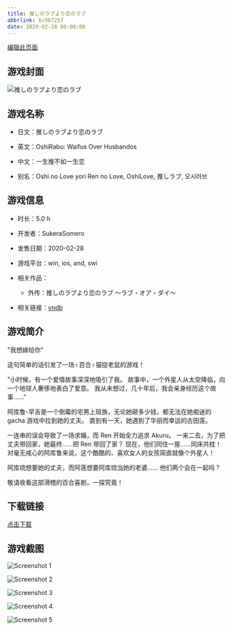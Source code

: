 ```yaml
---
title: 推しのラブより恋のラブ
abbrlink: 6c9b725f
date: 2020-02-28 00:00:00
---
```

[编辑此页面](https://github.com/ACG-3/ADV3-source/blob/main/source/_posts/games/%E6%8E%A8%E3%81%97%E3%81%AE%E3%83%A9%E3%83%96%E3%82%88%E3%82%8A%E6%81%8B%E3%81%AE%E3%83%A9%E3%83%96%20%EF%BD%9E%E3%83%A9%E3%83%96%E3%83%BB%E3%82%AA%E3%82%A2%E3%83%BB%E3%83%80%E3%82%A4%EF%BD%9E.md)

## 游戏封面

![推しのラブより恋のラブ](https%3A//pan.timero.xyz/onedrive/img_lib_001/%E6%8E%A8%E3%81%97%E3%81%AE%E3%83%A9%E3%83%96%E3%82%88%E3%82%8A%E6%81%8B%E3%81%AE%E3%83%A9%E3%83%96%20%EF%BD%9E%E3%83%A9%E3%83%96%E3%83%BB%E3%82%AA%E3%82%A2%E3%83%BB%E3%83%80%E3%82%A4%EF%BD%9E_cover.avif)


## 游戏名称

- 日文：推しのラブより恋のラブ
- 英文：OshiRabu: Waifus Over Husbandos
- 中文：一生推不如一生恋

- 别名：Oshi no Love yori Ren no Love, OshiLove, 推しラブ, 오시러브


## 游戏信息

- 时长：5.0 h
- 开发者：SukeraSomero
- 发售日期：2020-02-28
- 游戏平台：win, ios, and, swi
- 相关作品：
   - 外传：推しのラブより恋のラブ ～ラブ・オア・ダイ～

- 相关链接：[vndb](https://vndb.org/v27236)


## 游戏简介

"我想嫁给你"

这句简单的话引发了一场♀百合♀猫捉老鼠的游戏！

"小时候，有一个爱情故事深深地吸引了我。
故事中，一个外星人从太空降临，向一个地球人奢侈地表白了爱意。
我从未想过，几十年后，我会亲身经历这个故事......"

阿库鲁-早吉是一个倒霉的宅男上班族，无论她砸多少钱，都无法在她痴迷的 gacha 游戏中拉到她的丈夫。
直到有一天，她遇到了华丽而幸运的古田莲。

一连串的误会导致了一场求婚，而 Ren 开始全力追求 Akuru。
一来二去，为了把丈夫带回家，她最终......把 Ren 带回了家？
现在，他们同住一屋......同床共枕！
对毫无戒心的阿库鲁来说，这个酷酷的、喜欢女人的女孩简直就像个外星人！

阿库琉想要她的丈夫，而阿莲想要阿库琉当她的老婆......
他们两个会在一起吗？

敬请收看这部滑稽的百合喜剧，一探究竟！




## 下载链接

[点击下载](https://pan.timero.xyz/onedrive/adv_lib_001/%E6%8E%A8%E3%81%97%E3%81%AE%E3%83%A9%E3%83%96%E3%82%88%E3%82%8A%E6%81%8B%E3%81%AE%E3%83%A9%E3%83%96%20%EF%BD%9E%E3%83%A9%E3%83%96%E3%83%BB%E3%82%AA%E3%82%A2%E3%83%BB%E3%83%80%E3%82%A4%EF%BD%9E)


## 游戏截图


![Screenshot 1](https%3A//pan.timero.xyz/onedrive/img_lib_001/%E6%8E%A8%E3%81%97%E3%81%AE%E3%83%A9%E3%83%96%E3%82%88%E3%82%8A%E6%81%8B%E3%81%AE%E3%83%A9%E3%83%96%20%EF%BD%9E%E3%83%A9%E3%83%96%E3%83%BB%E3%82%AA%E3%82%A2%E3%83%BB%E3%83%80%E3%82%A4%EF%BD%9E_Screenshot_1.avif)

![Screenshot 2](https%3A//pan.timero.xyz/onedrive/img_lib_001/%E6%8E%A8%E3%81%97%E3%81%AE%E3%83%A9%E3%83%96%E3%82%88%E3%82%8A%E6%81%8B%E3%81%AE%E3%83%A9%E3%83%96%20%EF%BD%9E%E3%83%A9%E3%83%96%E3%83%BB%E3%82%AA%E3%82%A2%E3%83%BB%E3%83%80%E3%82%A4%EF%BD%9E_Screenshot_2.avif)

![Screenshot 3](https%3A//pan.timero.xyz/onedrive/img_lib_001/%E6%8E%A8%E3%81%97%E3%81%AE%E3%83%A9%E3%83%96%E3%82%88%E3%82%8A%E6%81%8B%E3%81%AE%E3%83%A9%E3%83%96%20%EF%BD%9E%E3%83%A9%E3%83%96%E3%83%BB%E3%82%AA%E3%82%A2%E3%83%BB%E3%83%80%E3%82%A4%EF%BD%9E_Screenshot_3.avif)

![Screenshot 4](https%3A//pan.timero.xyz/onedrive/img_lib_001/%E6%8E%A8%E3%81%97%E3%81%AE%E3%83%A9%E3%83%96%E3%82%88%E3%82%8A%E6%81%8B%E3%81%AE%E3%83%A9%E3%83%96%20%EF%BD%9E%E3%83%A9%E3%83%96%E3%83%BB%E3%82%AA%E3%82%A2%E3%83%BB%E3%83%80%E3%82%A4%EF%BD%9E_Screenshot_4.avif)

![Screenshot 5](https%3A//pan.timero.xyz/onedrive/img_lib_001/%E6%8E%A8%E3%81%97%E3%81%AE%E3%83%A9%E3%83%96%E3%82%88%E3%82%8A%E6%81%8B%E3%81%AE%E3%83%A9%E3%83%96%20%EF%BD%9E%E3%83%A9%E3%83%96%E3%83%BB%E3%82%AA%E3%82%A2%E3%83%BB%E3%83%80%E3%82%A4%EF%BD%9E_Screenshot_5.avif)

